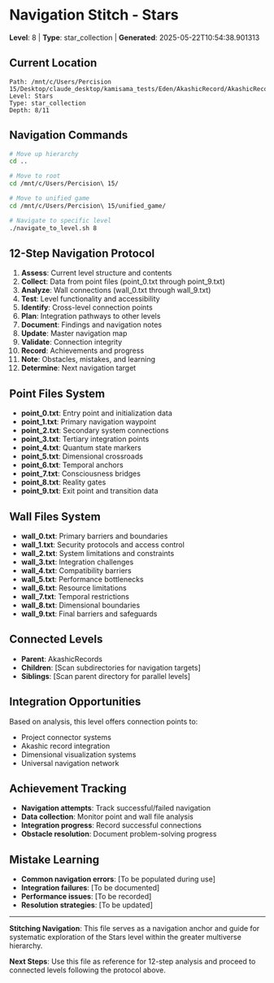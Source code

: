 # Navigation Stitch - Stars
**Level**: 8 | **Type**: star_collection | **Generated**: 2025-05-22T10:54:38.901313

## Current Location
```
Path: /mnt/c/Users/Percision 15/Desktop/claude_desktop/kamisama_tests/Eden/AkashicRecord/AkashicRecords/Stars
Level: Stars
Type: star_collection
Depth: 8/11
```

## Navigation Commands
```bash
# Move up hierarchy
cd ..

# Move to root
cd /mnt/c/Users/Percision\ 15/

# Move to unified game
cd /mnt/c/Users/Percision\ 15/unified_game/

# Navigate to specific level
./navigate_to_level.sh 8
```

## 12-Step Navigation Protocol
1. **Assess**: Current level structure and contents
2. **Collect**: Data from point files (point_0.txt through point_9.txt)
3. **Analyze**: Wall connections (wall_0.txt through wall_9.txt)
4. **Test**: Level functionality and accessibility
5. **Identify**: Cross-level connection points
6. **Plan**: Integration pathways to other levels
7. **Document**: Findings and navigation notes
8. **Update**: Master navigation map
9. **Validate**: Connection integrity
10. **Record**: Achievements and progress
11. **Note**: Obstacles, mistakes, and learning
12. **Determine**: Next navigation target

## Point Files System
- **point_0.txt**: Entry point and initialization data
- **point_1.txt**: Primary navigation waypoint
- **point_2.txt**: Secondary system connections
- **point_3.txt**: Tertiary integration points
- **point_4.txt**: Quantum state markers
- **point_5.txt**: Dimensional crossroads
- **point_6.txt**: Temporal anchors
- **point_7.txt**: Consciousness bridges
- **point_8.txt**: Reality gates
- **point_9.txt**: Exit point and transition data

## Wall Files System
- **wall_0.txt**: Primary barriers and boundaries
- **wall_1.txt**: Security protocols and access control
- **wall_2.txt**: System limitations and constraints
- **wall_3.txt**: Integration challenges
- **wall_4.txt**: Compatibility barriers
- **wall_5.txt**: Performance bottlenecks
- **wall_6.txt**: Resource limitations
- **wall_7.txt**: Temporal restrictions
- **wall_8.txt**: Dimensional boundaries
- **wall_9.txt**: Final barriers and safeguards

## Connected Levels
- **Parent**: AkashicRecords
- **Children**: [Scan subdirectories for navigation targets]
- **Siblings**: [Scan parent directory for parallel levels]

## Integration Opportunities
Based on analysis, this level offers connection points to:
- Project connector systems
- Akashic record integration
- Dimensional visualization systems
- Universal navigation network

## Achievement Tracking
- **Navigation attempts**: Track successful/failed navigation
- **Data collection**: Monitor point and wall file analysis
- **Integration progress**: Record successful connections
- **Obstacle resolution**: Document problem-solving progress

## Mistake Learning
- **Common navigation errors**: [To be populated during use]
- **Integration failures**: [To be documented]
- **Performance issues**: [To be recorded]
- **Resolution strategies**: [To be updated]

---
**Stitching Navigation**: This file serves as a navigation anchor and guide for systematic exploration of the Stars level within the greater multiverse hierarchy.

**Next Steps**: Use this file as reference for 12-step analysis and proceed to connected levels following the protocol above.
